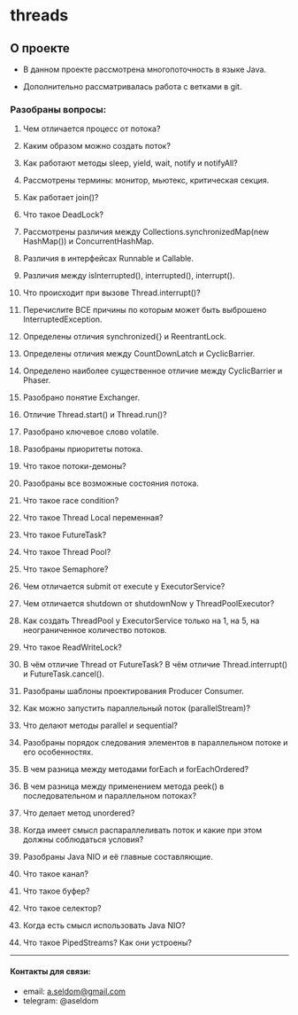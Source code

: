 # threads

## О проекте

- В данном проекте рассмотрена многопоточность в языке Java.

- Дополнительно рассматривалась работа с ветками в git.


### Разобраны вопросы:

1. Чем отличается процесс от потока?

2. Каким образом можно создать поток?
        
3. Как работают методы sleep, yield, wait, notify и notifyAll?
        
4. Рассмотрены термины: монитор, мьютекс, критическая секция.
        
5. Как работает join()?
        
6. Что такое DeadLock?
        
7. Рассмотрены различия между Collections.synchronizedMap(new HashMap()) и ConcurrentHashMap.
        
8. Различия в интерфейсах Runnable и Callable.
        
9. Различия между isInterrupted(), interrupted(), interrupt().
        
10. Что происходит при вызове Thread.interrupt()?
        
11. Перечислите ВСЕ причины по которым может быть выброшено InterruptedException.
        
12. Определены отличия synchronized{} и ReentrantLock.
        
13. Определены отличия между CountDownLatch и CyclicBarrier.
        
14. Определено наиболее существенное отличие между CyclicBarrier и Phaser.
        
15. Разобрано понятие Exchanger.
        
16. Отличие Thread.start() и Thread.run()?
        
17. Разобрано ключевое слово volatile.
        
18. Разобраны приоритеты потока.
        
19. Что такое потоки-демоны?
        
20. Разобраны все возможные состояния потока.
        
21. Что такое race condition?
        
22. Что такое Thread Local переменная? 
        
23. Что такое FutureTask?
        
24. Что такое Thread Pool?
        
25. Что такое Semaphore?
        
26. Чем отличается submit от execute у ExecutorService?
        
27. Чем отличается shutdown от shutdownNow у ThreadPoolExecutor?
        
28. Как создать ThreadPool у ExecutorService только на 1, на 5, на неограниченное количество потоков.
        
29. Что такое ReadWriteLock?
        
30. В чём отличие Thread от FutureTask? В чём отличие Thread.interrupt() и FutureTask.cancel().
        
31. Разобраны шаблоны проектирования Producer Consumer.
        
32. Как можно запустить параллельный поток (parallelStream)?
        
33. Что делают методы parallel и sequential?
        
34. Разобраны порядок следования элементов в параллельном потоке и его особенностях.
        
35. В чем разница между методами forEach и forEachOrdered?
        
36. В чем разница между применением метода peek() в последовательном и параллельном потоках?
        
37. Что делает метод unordered?
        
38. Когда имеет смысл распараллеливать поток и какие при этом должны соблюдаться условия?
        
39. Разобраны Java NIO и её главные составляющие.
        
40. Что такое канал?

41. Что такое буфер?

42. Что такое селектор?

43. Когда есть смысл использовать Java NIO?

44. Что такое PipedStreams? Как они устроены?

---
#### Контакты для связи:
* email: a.seldom@gmail.com
* telegram: @aseldom